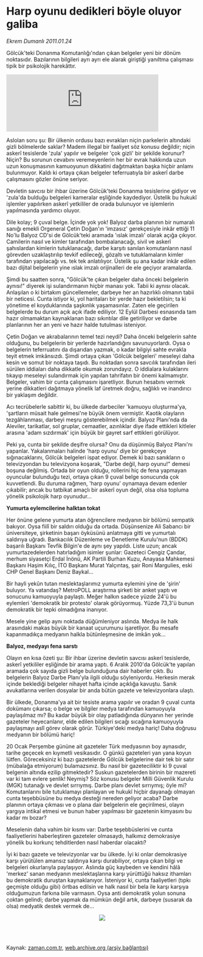 # Harp oyunu dedikleri böyle oluyor galiba

*Ekrem Dumanlı 2011.01.24*

<td class="columnist-detail">
<p>Gölcük'teki Donanma Komutanlığı'ndan çıkan belgeler yeni bir dönüm noktasıdır. Bazılarının bilgileri ayrı ayrı ele alarak giriştiği yanıltma çalışması tipik bir psikolojik harekâttır.</p>
<p>
<div id="haberMetinDiv">
<p><p><iframe frameborder="0" height="150" hspace="0" scrolling="no" src="http://web.archive.org/web/20110227003236if_/http://www.kure.tv/VideoEmbed?ID=83113" vspace="0" width="400"><p><a href="http://web.archive.org/web/20110227003236/http://www.kure.tv/haber/210-sesli-gazete/ekrem-dumanli-harp-oyunu-dedikleri-boyle-oluyor-galiba/215-Bolum/83113/&amp;embeddedplayer=v1" rel="nofollow">Ekrem Dumanlı - Harp oyunu dedikleri böyle oluyor galiba</a></p></iframe>
<p>Aslolan soru şu: Bir ülkenin ordusu bazı evrakları niçin parkelerin altındaki gizli bölmelerde saklar? Madem illegal bir faaliyet söz konusu değildir; niçin askerî tesislerde 'zula' yapılır ve belgeler 'çok gizli' bir şekilde korunur? Niçin? Bu sorunun cevabını veremeyenlerin her bir evrak hakkında uzun uzun konuşmasının kamuoyunun dikkatini dağıtmaktan başka hiçbir anlamı bulunmuyor. Kaldı ki ortaya çıkan belgeler teferruatıyla bir askerî darbe çalışmasını gözler önüne seriyor.
<p>Devletin savcısı bir ihbar üzerine Gölcük'teki Donanma tesislerine gidiyor ve 'zula'da bulduğu belgeleri kameralar eşliğinde kaydediyor. Üstelik bu hukukî işlemler yapılırken askerî yetkililer de orada bulunuyor ve işlemlerin yapılmasında yardımcı oluyor.



<p>Dile kolay; 9 çuval belge. İçinde yok yok! Balyoz darba planının bir numaralı sanığı emekli Orgeneral Çetin Doğan'ın 'imzasız' gerekçesiyle inkâr ettiği 11 No'lu Balyoz CD'si de Gölcük'teki aramada 'ıslak imzalı' olarak açığa çıkıyor. Camilerin nasıl ve kimler tarafından bombalanacağı, sivil ve askerî şahıslardan kimlerin tutuklanacağı, darbe karşıtı sanılan komutanların nasıl görevden uzaklaştırılıp tevkif edileceği, gözaltı ve tutuklamaların kimler tarafından yapılacağı vs. tek tek anlatılıyor. Üstelik şu ana kadar inkâr edilen bazı dijital belgelerin yine ıslak imzalı orijinalleri de ele geçiyor aramalarda.
<p>Şimdi bu saatten sonra, "Gölcük'te çıkan belgeler daha önceki belgelerin aynısı!" diyerek işi sulandırmanın hiçbir manası yok. Tabii ki aynısı olacak. Anlaşılan o ki birtakım güncellemeler, darbeye her an hazırlıklı olmanın tabii bir neticesi. Cunta istiyor ki, yol haritaları bir yerde hazır bekletilsin; ta ki yönetime el koyduklarında şaşkınlık yaşamasınlar. Zaten ele geçirilen belgelerde bu durum açık açık ifade ediliyor. 12 Eylül Darbesi esnasında tam hazır olmamaktan kaynaklanan bazı sıkıntılar dile getiriliyor ve darbe planlarının her an yeni ve hazır halde tutulması isteniyor.
<p>Çetin Doğan ve akrabalarının temel tezi neydi? Daha önceki belgelerin sahte olduğunu, bu belgelerin bir yerlerde hazırlandığını savunuyorlardı. Oysa o belgelerin teferruatını da dışarıdan yazmak, o kadar bilgiyi sahte evrakla teyit etmek imkânsızdı. Şimdi ortaya çıkan 'Gölcük belgeleri' meseleyi daha kesin ve somut bir noktaya taşıdı. Bu noktadan sonra savcılık tarafından ileri sürülen iddiaları daha dikkatle okumak zorundayız. O iddialara kulaklarını tıkayıp meseleyi sulandırmak için yapılan tahrifatın bir önemi kalmamıştır. Belgeler, vahim bir cunta çalışmasını işaretliyor. Bunun hesabını vermek yerine dikkatleri dağıtmaya yönelik laf üretmek doğru, sağlıklı ve inandırıcı bir yaklaşım değildir.
<p>Acı tecrübelerle sabittir ki, bu ülkede darbeciler 'kamuoyu oluşturma'ya, 'şartların müsait hale gelmesi'ne büyük önem vermiştir. Kaotik olayların tezgâhlanması, darbeyi meşru gösterebilmek içindir. Balyoz Planı'nda da Aleviler, tarikatlar, sol gruplar, cemaatler, azınlıklar diye ifade ettikleri kitleler arasına 'adam sızdırmak' için büyük bir gayret sarf ettikleri görülüyor.
<p>Peki ya, cunta bir şekilde deşifre olursa? Onu da düşünmüş Balyoz Planı'nı yapanlar. Yakalanmaları halinde 'harp oyunu' diye bir gerekçeye sığınacaklarını, Gölcük belgeleri ispat ediyor. Demek ki bazı sanıkların o televizyondan bu televizyona koşarak, "Darbe değil, harp oyunu!" demesi boşuna değilmiş. Ortada bir oyun olduğu, rollerini hiç de fena yapmayan oyuncular bulunduğu tezi, ortaya çıkan 9 çuval belge sonucunda çok kuvvetlendi. Bu duruma rağmen, 'harp oyunu' oynamaya devam edenler çıkabilir; ancak bu tatbikat amaçlı bir askerî oyun değil, olsa olsa topluma yönelik psikolojik harp oyunudur... 




<p>
<p><b>Yumurta eylemcilerine halktan tokat</b>
<p>Her önüne gelene yumurta atan öğrencilere medyanın bir bölümü sempatik bakıyor. Oysa fiilî bir saldırı olduğu da ortada. Düşünsenize Ali Sabancı bir üniversiteye, şirketinin başarı öyküsünü anlatmaya gitti ve yumurtalı saldırıya uğradı. Bankacılık Düzenleme ve Denetleme Kurulu'nun (BDDK) başarılı Başkanı Tevfik Bilgin'e de aynı şey yapıldı. Liste uzun; ancak yumurtazedelerden hatırladığım isimler şunlar: Gazeteci Cengiz Çandar, merhum siyasetçi Erdal İnönü, AK Partili Burhan Kuzu, Anayasa Mahkemesi Başkanı Haşim Kılıç, İTO Başkanı Murat Yalçıntaş, şair Roni Margulies, eski CHP Genel Başkanı Deniz Baykal...
<p>Bir hayli yekûn tutan meslektaşlarımız yumurta eylemini yine de 'şirin' buluyor. Ya vatandaş? MetroPOLL araştırma şirketi bir anket yaptı ve sonucunu kamuoyuyla paylaştı. Meğer halkın sadece yüzde 24'ü bu eylemleri 'demokratik bir protesto' olarak görüyormuş. Yüzde 73,3'ü bunun demokratik bir tepki olmadığına inanıyor.
<p>Mesele yine gelip aynı noktada düğümleniyor aslında. Medya ile halk arasındaki makas büyük bir kanaat uçurumunu işaretliyor. Bu mesafe kapanmadıkça medyanın halkla bütünleşmesine de imkân yok...
<p>
<p><b>Balyoz, medyayı fena sarstı</b>
<p>
<p>Olayın en kısa özeti şu: Bir ihbar üzerine devletin savcısı askerî tesislerde, askerî yetkililer eşliğinde bir arama yaptı. 6 Aralık 2010'da Gölcük'te yapılan aramada çok sayıda gizli belge bulunduğuna dair haberler çıktı. Bu belgelerin Balyoz Darbe Planı'yla ilgili olduğu söyleniyordu. Herkesin merak içinde beklediği belgeler nihayet hafta içinde açıklığa kavuştu. Sanık avukatlarına verilen dosyalar bir anda bütün gazete ve televizyonlara ulaştı.
<p>Bir ülkede, Donanma'ya ait bir tesiste arama yapılır ve oradan 9 çuval cunta dokümanı çıkarsa; o belge ve bilgiler medya tarafından kamuoyuyla paylaşılmaz mı? Bu kadar büyük bir olay patladığında dünyanın her yerinde gazeteler heyecanlanır, elde edilen bilgileri sıcağı sıcağına kamuoyuyla paylaşmayı aslî görev olarak görür. Türkiye'deki medya hariç! Daha doğrusu medyanın bir bölümü hariç!
<p>20 Ocak Perşembe gününe ait gazeteler Türk medyasının boy aynasıdır, tarihe geçecek en kıymetli vesikasıdır. O günkü gazeteleri yan yana koyun lütfen. Göreceksiniz ki bazı gazetelerde Gölcük belgelerine dair tek bir satır (mübalağa etmiyorum) bulamazsınız. Bu nasıl bir gazeteciliktir ki 9 çuval belgenin altında ezilip gitmektedir? Suskun gazetelerden birinin bir mazereti var ki tam evlere şenlik! Neymiş? Söz konusu belgeler Milli Güvenlik Kurulu (MGK) tutanağı ve devlet sırrıymış. Darbe planı devlet sırrıymış; öyle mi? Komutanlarını bile tutuklamayı planlayan ve hukukî hiçbir dayanağı olmayan cunta teşebbüsüne bu medya desteği nereden geliyor acaba? Darbe planının ortaya çıkması ve o plana dair belgelerin ele geçirilmesi, olayın yargıya intikal etmesi ve bunun haber yapılması bir gazetenin kimyasını bu kadar mı bozar?
<p>Meselenin daha vahim bir kısmı var: Darbe teşebbüslerini ve cunta faaliyetlerini haberleştiren gazeteler olmasaydı, halkımız demokrasiye yönelik bu korkunç tehditlerden nasıl haberdar olacaktı?
<p>İyi ki bazı gazete ve televizyonlar var bu ülkede. İyi ki onlar demokrasiye karşı yürütülen amansız saldırıya karşı durabiliyor, ortaya çıkan bilgi ve belgeleri okurlarıyla paylaşıyor. Aslında güç kaybeden ve kendini hâlâ 'merkez' sanan medyanın meslektaşlarına karşı yürüttüğü haksız ithamları bu demokratik duruştan kaynaklanıyor. İsteniyor ki, cunta faaliyetleri (tıpkı geçmişte olduğu gibi) örtbas edilsin ve halk nasıl bir bela ile karşı karşıya olduğumuzun farkına bile varmasın. Oysa anti demokratik yolun sonuna çoktan gelindi; darbe yapmak da mümkün değil artık, darbeye (susarak da olsa) medyatik destek vermek de...
<p>
<p><p align="center"><img border="0" src="http://web.archive.org/web/20110227003236im_/http://medya.zaman.com.tr/2011/01/24/tiraj.jpg"/>
</p></p></p></p></p></p></p></p></p></p></p></p></p></p></p></p></p></p></p></p></p></p></p></p></p></div>
</p>


<p><br>
		 </br></p></td>

Kaynak: [zaman.com.tr](http://zaman.com.tr/yazar.do?yazino=1083328), [web.archive.org (arşiv bağlantısı)](http://web.archive.org/web/20110227003236/http://zaman.com.tr:80/yazar.do?yazino=1083328)

